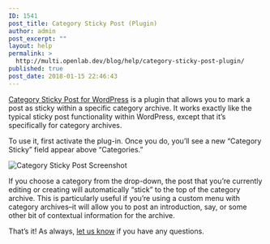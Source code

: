 ```yaml
---
ID: 1541
post_title: Category Sticky Post (Plugin)
author: admin
post_excerpt: ""
layout: help
permalink: >
  http://multi.openlab.dev/blog/help/category-sticky-post-plugin/
published: true
post_date: 2018-01-15 22:46:43
---
```

<div class="entry-content">

<a title="Category Sticky Post" href="http://wordpress.org/extend/plugins/category-sticky-post/">Category Sticky Post for WordPress</a> is a plugin that allows you to mark a post as sticky within a specific category archive. It works exactly like the typical sticky post functionality within WordPress, except that it’s specifically for category archives.

To use it, first activate the plug-in. Once you do, you’ll see a new “Category Sticky” field appear above “Categories.”

<img class="alignnone wp-image-37528 size-full" src="https://openlab.citytech.cuny.edu/wp-content/uploads/2016/07/CategoryStickyPost1.png" sizes="(max-width: 305px) 100vw, 305px" srcset="https://openlab.citytech.cuny.edu/wp-content/uploads/2016/07/CategoryStickyPost1.png 305w, https://openlab.citytech.cuny.edu/wp-content/uploads/2016/07/CategoryStickyPost1-198x300.png 198w, https://openlab.citytech.cuny.edu/wp-content/uploads/2016/07/CategoryStickyPost1-21x32.png 21w" alt="Category Sticky Post Screenshot" />

If you choose a category from the drop-down, the post that you’re currently editing or creating will automatically “stick” to the top of the category archive. This is particularly useful if you’re using a custom menu with category archives–it will allow you to post an introduction, say, or some other bit of contextual information for the archive.

That’s it! As always, <a href="http://openlab@citytech.cuny.edu">let us know</a> if you have any questions.

</div>